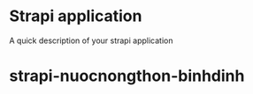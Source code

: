 # Strapi application

A quick description of your strapi application
# strapi-nuocnongthon-binhdinh
